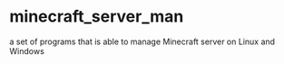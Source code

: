 # minecraft_server_man
a set of programs that is able to manage Minecraft server on Linux and Windows

